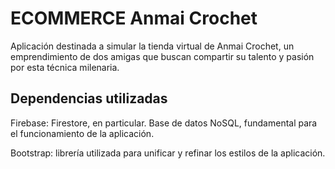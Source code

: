 # ECOMMERCE Anmai Crochet

Aplicación destinada a simular la tienda virtual de Anmai Crochet, un emprendimiento de dos amigas que buscan compartir su talento y pasión por esta técnica milenaria.

## Dependencias utilizadas

Firebase: Firestore, en particular. Base de datos NoSQL, fundamental para el funcionamiento de la aplicación.

Bootstrap: librería utilizada para unificar y refinar los estilos de la aplicación.